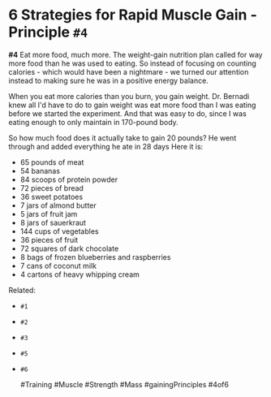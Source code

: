 # 6 Strategies for Rapid Muscle Gain - Principle `#4`

**#4** Eat more food, much more.
The weight-gain nutrition plan called for way more food than he was used
to eating. So instead of focusing on counting calories - which would
have been a nightmare - we turned our attention instead to making sure
he was in a positive energy balance.

When you eat more calories than you burn, you gain weight. Dr. Bernadi
knew all I'd have to do to gain weight was eat more food than I was
eating before we started the experiment. And that was easy to do, since
I was eating enough to only maintain in 170-pound body.

So how much food does it actually take to gain 20 pounds? He went
through and added everything he ate in 28 days Here it is:

- 65 pounds of meat
- 54 bananas
- 84 scoops of protein powder
- 72 pieces of bread
- 36 sweet potatoes 
- 7 jars of almond butter
- 5 jars of fruit jam
- 8 jars of sauerkraut
- 144 cups of vegetables
- 36 pieces of fruit
- 72 squares of dark chocolate
- 8 bags of frozen blueberries and raspberries
- 7 cans of coconut milk
- 4 cartons of heavy whipping cream

Related: 
 - `#1`
 - `#2`
 - `#3`
 - `#5`
 - `#6`

      #Training #Muscle #Strength #Mass #gainingPrinciples #4of6
